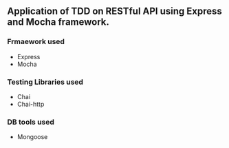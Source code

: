 ## Application of TDD on RESTful API using Express and Mocha framework. 
### Frmaework used
- Express
- Mocha
### Testing Libraries used
- Chai
- Chai-http
### DB tools used
- Mongoose

